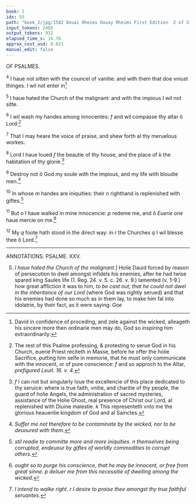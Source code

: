 ```yaml
---
book: 2
idx: 55
path: "book_2/jpg/1582 Douai Rheims Douay Rheims First Edition  2 of 3 1610 Old Testament.pdf-55.jpg"
input_tokens: 2405
output_tokens: 912
elapsed_time_s: 16.76
approx_cost_usd: 0.021
manual_edit: false
---
```

OF PSALMES.

<sup>4</sup> I haue not sitten with the councel of vanitie: and with them that doe vniust thinges. I wil not enter in[^1]

<sup>5</sup> I haue hated the Church of the malignant: and with the impious I wil not sitte.

<sup>6</sup> I wil wash my handes among innocentes: *f* and wil compasse thy altar ô Lord:[^2]

<sup>7</sup> That I may heare the voice of praise, and shew forth al thy meruelous workes.

<sup>8</sup> Lord I haue loued *f* the beautie of thy house, and the place of *k* the habitation of thy glorie.[^3]

<sup>9</sup> Destroy not ô God my soule with the impious, and my life with bloudie men.[^4]

<sup>10</sup> In whose *m* handes are iniquities: their *n* righthand is replenished with giftes.[^5]

<sup>11</sup> But o I haue walked in mine innocencie: *p* redeme me, and ô *Euerie one* haue mercie on me.[^6]

<sup>12</sup> My *q* foote hath stood in the direct way: in *r* the Churches *q* I wil blesse thee ô Lord.[^7]

---

ANNOTATIONS. PSALME. XXV.

5. *I haue hated the Church of the malignant.*] Holie Dauid forced by reason of persecution to dwel amongst infidels his enemies, after he had twise spared king Saules life (1. Reg. 24. v. 5. c. 26. v. 9.) lamented (v. 1-9.) how great affliction it was to him, *to be cast out, that he could not dwel in the inheritance of our Lord* (where God was rightly serued) and that his enemies had done so much as in them lay, to make him fal into idolatrie, by their fact, as it were saying: *Goe*

[^1]: David in confidence of proceding, and zele against the wicked, alleageth his sincere more then ordinarie men may do, God so inspiring him extraordinarily:

[^2]: The rest of this Psalme professing, & protesting to serue God in his Church, euerie Priest reciteth in Masse, before he offer the holie Sacrifice, putting him selfe in memorie, that he must only communicate with the innocent, or of pure conscience: *f* and so approch to the Altar, *prefigured Leuit. 16. v. 4.*

[^3]: *f* I can not but singularly loue the excellencie of this place dedicated to thy seruice: where is true faith, vnitie, and charitie of thy people, the guard of holie Angels, the administration of sacred mysteries, assistance of the Holie Ghost, real presence of Christ our Lord, al replenished with Diuine maiestie. *k* This representeth vnto me the glorious heauenlie kingdom of God and al Sainctes.

[^4]: *Suffer me not therefore to be contaminate by the wicked, nor to be deuoured with them.*

[^5]: *stil readie to committe more and more iniquities. n themselves being corrupted, endeuour by giftes of worldly commodities to corrupt others.*

[^6]: *ought so to purge his conscience, that he may be innocent, or free from great sinne. p deliuer me from this necessitie of dwelling among the wicked.*

[^7]: *I intend to walke right. r I desire to praise thee amongst thy true faithful seruantes.*